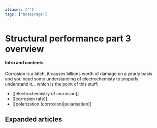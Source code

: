 ```yaml
---
aliases: [""]
tags: ["NotesPage"]
---
```


# Structural performance part 3 overview

#### Intro and contents
Corrosion is a bitch, it causes billions worth of damage on a yearly basis and you need some understanding of electrochemisty to properly understand it... which is the point of this stuff:
- [[electrochemistry of corrosion]]
- [[corrosion rate]]
- [[polarization (corrosion)|polarisation]]


## Expanded articles
